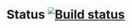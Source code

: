 # Status [![Build status](https://ci.appveyor.com/api/projects/status/gm2i61leis0fmbg6/branch/main?svg=true)](https://ci.appveyor.com/project/valeriiakraft/testmode1/branch/main)
